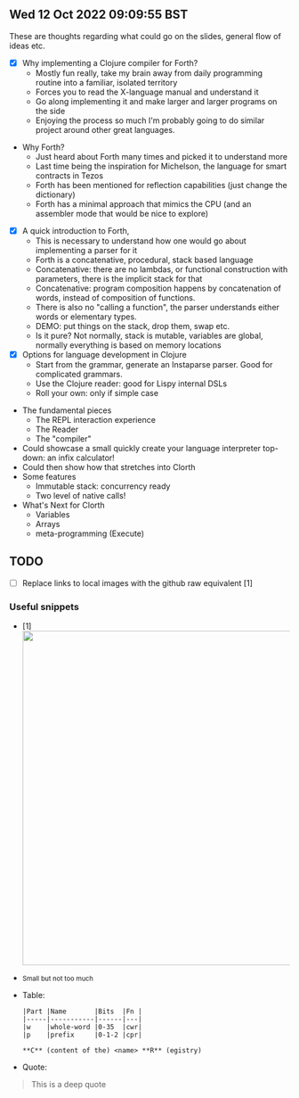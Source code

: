 ## Wed 12 Oct 2022 09:09:55 BST

These are thoughts regarding what could go on the slides, general flow of ideas etc.

* [x] Why implementing a Clojure compiler for Forth?
  * Mostly fun really, take my brain away from daily programming routine into a familiar, isolated territory
  * Forces you to read the X-language manual and understand it
  * Go along implementing it and make larger and larger programs on the side
  * Enjoying the process so much I'm probably going to do similar project around other great languages.
* Why Forth?
  * Just heard about Forth many times and picked it to understand more
  * Last time being the inspiration for Michelson, the language for smart contracts in Tezos
  * Forth has been mentioned for reflection capabilities (just change the dictionary)
  * Forth has a minimal approach that mimics the CPU (and an assembler mode that would be nice to explore)
* [x] A quick introduction to Forth,
  * This is necessary to understand how one would go about implementing a parser for it
  * Forth is a concatenative, procedural, stack based language
  * Concatenative: there are no lambdas, or functional construction with parameters, there is the implicit stack for that
  * Concatenative: program composition happens by concatenation of words, instead of composition of functions.
  * There is also no "calling a function", the parser understands either words or elementary types.
  * DEMO: put things on the stack, drop them, swap etc.
  * Is it pure? Not normally, stack is mutable, variables are global, normally everything is based on memory locations
* [x] Options for language development in Clojure
  * Start from the grammar, generate an Instaparse parser. Good for complicated grammars.
  * Use the Clojure reader: good for Lispy internal DSLs
  * Roll your own: only if simple case
* The fundamental pieces
  * The REPL interaction experience
  * The Reader
  * The "compiler"
*  Could showcase a small quickly create your language interpreter top-down: an infix calculator!
  *  Could then show how that stretches into Clorth
* Some features
  * Immutable stack: concurrency ready
  * Two level of native calls!
* What's Next for Clorth
  * Variables
  * Arrays
  * meta-programming (Execute)

## TODO

* [ ] Replace links to local images with the github raw equivalent [1]

### Useful snippets

* [1] <img src="https://raw.githubusercontent.com/reborg/clorth-talk/master/202210-clojurians-meetup/media/pic.png" width="600">
* <small>Small but not too much</small>
* Table:

      |Part |Name       |Bits  |Fn |
      |-----|-----------|------|---|
      |w    |whole-word |0-35  |cwr|
      |p    |prefix     |0-1-2 |cpr|

      **C** (content of the) <name> **R** (egistry)

* Quote:

> This is a deep quote
